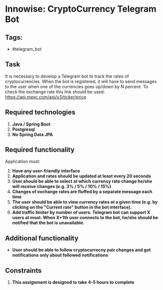 # Innowise: CryptoCurrency Telegram Bot

## Tags: 
- #telegram_bot

## Task
It is necessary to develop a Telegram bot to track the rates of cryptocurrencies. When the bot is registered, it will have to send messages to the user when one of the currencies goes up/down by N percent. To check the exchange rate this link should be used: https://api.mexc.com/api/v3/ticker/price

## Required technologies
1. **Java / Spring Boot**
2. **Postgresql**
3. **No Spring Data JPA**

## Required functionality
Application must:
1. **Have any user-friendly interface**
2. **Application and rates should be updated at least every 20 seconds**
3. **User should be able to select at which currency rate change he/she will receive changes (e.g. 3% / 5% / 10% / 15%)**
4. **Changes of exchange rates are fluffed by a separate message each time**
5. **The user should be able to view currency rates at a given time (e.g. by clicking on the "Current rate" button in the bot interface).**
6. **Add traffic limiter by number of users. Telegram bot can support X users at most. When X+1th user connects to the bot, he/she should be notified that the bot is unavailable.**

## Additional functionality
- **User should be able to follow cryptocurrecny pair changes and get notifications only about followed notifications**

## Constraints
1. **This assignment is designed to take 4-5 hours to complete**
